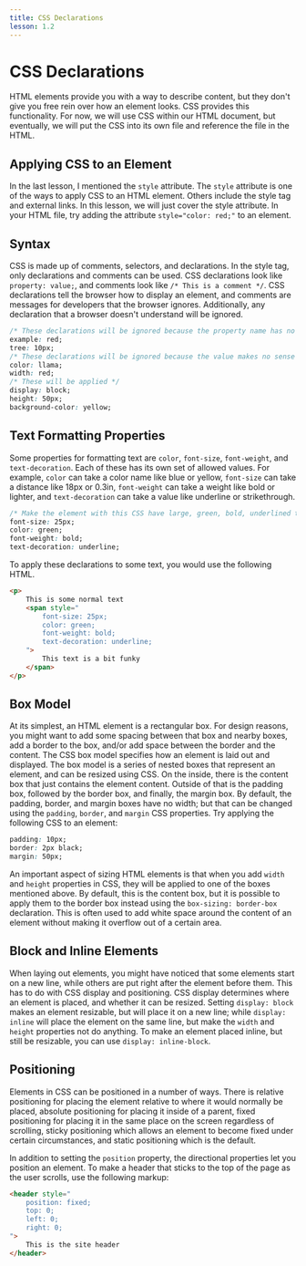 ```yaml
---
title: CSS Declarations
lesson: 1.2
---
```


# CSS Declarations

HTML elements provide you with a way to describe content, but they don't give you free rein over how an element looks. CSS provides this functionality. For now, we will use CSS within our HTML document, but eventually, we will put the CSS into its own file and reference the file in the HTML.

## Applying CSS to an Element

In the last lesson, I mentioned the `style` attribute. The `style` attribute is one of the ways to apply CSS to an HTML element. Others include the style tag and external links. In this lesson, we will just cover the style attribute. In your HTML file, try adding the attribute `style="color: red;"` to an element.

## Syntax

CSS is made up of comments, selectors, and declarations. In the style tag, only declarations and comments can be used. CSS declarations look like `property: value;`, and comments look like `/* This is a comment */`. CSS declarations tell the browser how to display an element, and comments are messages for developers that the browser ignores. Additionally, any declaration that a browser doesn't understand will be ignored.

```css
/* These declarations will be ignored because the property name has no meaning */
example: red;
tree: 10px;
/* These declarations will be ignored because the value makes no sense */
color: llama;
width: red;
/* These will be applied */
display: block;
height: 50px;
background-color: yellow;
```

## Text Formatting Properties

Some properties for formatting text are `color`, `font-size`, `font-weight`, and `text-decoration`. Each of these has its own set of allowed values. For example, `color` can take a color name like blue or yellow, `font-size` can take a distance like 18px or 0.3in, `font-weight` can take a weight like bold or lighter, and `text-decoration` can take a value like underline or strikethrough.

```css
/* Make the element with this CSS have large, green, bold, underlined text */
font-size: 25px;
color: green;
font-weight: bold;
text-decoration: underline;
```

To apply these declarations to some text, you would use the following HTML.

```html
<p>
    This is some normal text
    <span style="
        font-size: 25px;
        color: green;
        font-weight: bold;
        text-decoration: underline;
    ">
        This text is a bit funky
    </span>
</p>
```

## Box Model

At its simplest, an HTML element is a rectangular box. For design reasons, you might want to add some spacing between that box and nearby boxes, add a border to the box, and/or add space between the border and the content. The CSS box model specifies how an element is laid out and displayed. The box model is a series of nested boxes that represent an element, and can be resized using CSS. On the inside, there is the content box that just contains the element content. Outside of that is the padding box, followed by the border box, and finally, the margin box. By default, the padding, border, and margin boxes have no width; but that can be changed using the `padding`, `border`, and `margin` CSS properties. Try applying the following CSS to an element:

```css
padding: 10px;
border: 2px black;
margin: 50px;
```

An important aspect of sizing HTML elements is that when you add `width` and `height` properties in CSS, they will be applied to one of the boxes mentioned above. By default, this is the content box, but it is possible to apply them to the border box instead using the `box-sizing: border-box` declaration. This is often used to add white space around the content of an element without making it overflow out of a certain area.

## Block and Inline Elements

When laying out elements, you might have noticed that some elements start on a new line, while others are put right after the element before them. This has to do with CSS display and positioning. CSS display determines where an element is placed, and whether it can be resized. Setting `display: block` makes an element resizable, but will place it on a new line; while `display: inline` will place the element on the same line, but make the `width` and `height` properties not do anything. To make an element placed inline, but still be resizable, you can use `display: inline-block`.

## Positioning

Elements in CSS can be positioned in a number of ways. There is relative positioning for placing the element relative to where it would normally be placed, absolute positioning for placing it inside of a parent, fixed positioning for placing it in the same place on the screen regardless of scrolling, sticky positioning which allows an element to become fixed under certain circumstances, and static positioning which is the default.

In addition to setting the `position` property, the directional properties let you position an element. To make a header that sticks to the top of the page as the user scrolls, use the following markup:

```html
<header style="
    position: fixed;
    top: 0;
    left: 0;
    right: 0;
">
    This is the site header
</header>
```
